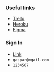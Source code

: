 ### Useful links
- [Trello](https://trello.com/b/vzo2tUaj/bienvenue-sur-trello)
- [Heroku](https://fnnd-and-trust.herokuapp.com/)
- [Figma](https://www.figma.com/file/qNuptgleXqXbI2diXla2zQ/Nanana?node-id=1%3A69)

### Sign In

- [Link](https://find-and-trust.herokuapp.com/users/sign_in)
- `gaspar@mgail.com`
- `1234567`
